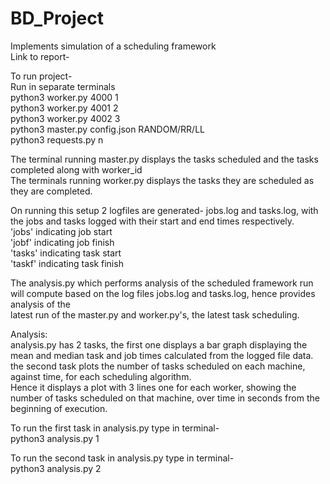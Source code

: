 # BD_Project
Implements simulation of a scheduling framework  
Link to report-  

To run project-  
Run in separate terminals  
python3 worker.py 4000 1  
python3 worker.py 4001 2  
python3 worker.py 4002 3  
python3 master.py config.json RANDOM/RR/LL  
python3 requests.py n  

The terminal running master.py displays the tasks scheduled and the tasks completed along with worker_id  
The terminals running worker.py displays the tasks they are scheduled as they are completed.  

On running this setup 2 logfiles are generated- jobs.log and tasks.log, with the jobs and tasks logged with their start and end times respectively.  
'jobs' indicating job start  
'jobf' indicating job finish  
'tasks' indicating task start  
'taskf' indicating task finish  

The analysis.py which performs analysis of the scheduled framework run will compute based on the log files jobs.log and tasks.log, hence provides analysis of the  
latest run of the master.py and worker.py's, the latest task scheduling.  

Analysis:  
analysis.py has 2 tasks, the first one displays a bar graph displaying the mean and median task and job times calculated from the logged file data.  
the second task plots the number of tasks scheduled on each machine, against time, for each scheduling algorithm.  
Hence it displays a plot with 3 lines one for each worker, showing the number of tasks scheduled on that machine, over time in seconds from the beginning of execution.  

To run the first task in analysis.py type in terminal-  
python3 analysis.py 1  

To run the second task in analysis.py type in terminal-  
python3 analysis.py 2  
  

